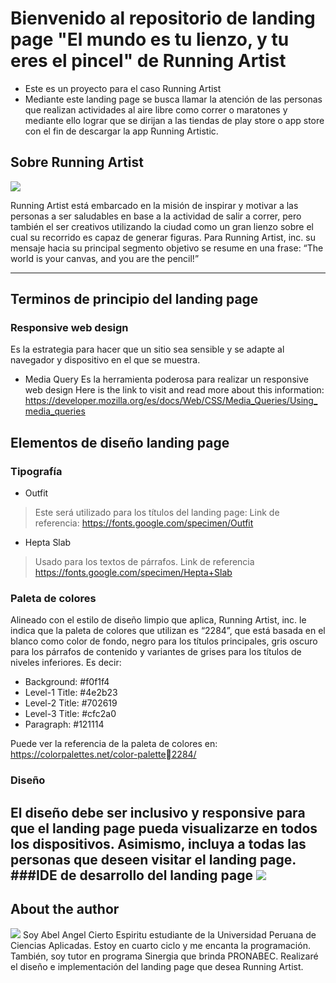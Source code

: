 # Bienvenido al repositorio de landing page "El mundo es tu lienzo, y tu eres el pincel" de Running Artist

- Este es un proyecto para el caso Running Artist
- Mediante este landing page se busca llamar la atención de las personas que realizan actividades al aire libre como correr o maratones y mediante ello lograr que se dirijan a las tiendas de play store o app store con el fin de descargar la app Running Artistic.

## Sobre Running Artist

![](https://news.artnet.com/app/news-upload/2019/08/Lenny-Maughan_1.jpg)

Running Artist está embarcado en la misión de inspirar y motivar a las personas
a ser saludables en base a la actividad de salir a correr, pero también el ser creativos utilizando la ciudad como un gran lienzo sobre el cual su recorrido es capaz de generar figuras. Para Running Artist, inc. su mensaje hacia su principal segmento objetivo se resume en una frase:
“The world is your canvas, and you are the pencil!”

------------

## Terminos de principio del landing page
### Responsive web design
Es la estrategia para hacer que un sitio sea sensible y se adapte al navegador y dispositivo en el que se muestra.
- Media Query
  Es la herramienta poderosa para realizar un responsive web design
  Here is the link to visit and read more about this information: https://developer.mozilla.org/es/docs/Web/CSS/Media_Queries/Using_media_queries
## Elementos de diseño landing page
### Tipografía
- Outfit
>Este será utilizado para los títulos del landing page:
>Link de referencia: https://fonts.google.com/specimen/Outfit

- Hepta Slab
>Usado para los textos de párrafos.
>Link de referencia https://fonts.google.com/specimen/Hepta+Slab

### Paleta de colores

Alineado con el estilo de diseño limpio que aplica, Running Artist, inc. le indica que la
paleta de colores que utilizan es “2284”, que está basada en el blanco como color de
fondo, negro para los títulos principales, gris oscuro para los párrafos de contenido y
variantes de grises para los títulos de niveles inferiores. Es decir:
- Background: #f0f1f4
- Level-1 Title: #4e2b23
- Level-2 Title: #702619
- Level-3 Title: #cfc2a0
- Paragraph: #121114

Puede ver la referencia de la paleta de colores en: https://colorpalettes.net/color-palette2284/


### Diseño
El diseño debe ser inclusivo y responsive para que el landing page pueda visualizarze en todos los dispositivos. Asimismo, incluya a todas las personas que deseen visitar el landing page.
###IDE de desarrollo del landing page
![](https://external-preview.redd.it/9UY2IVVy9-ANWPoDFtCL2D8wCsJV1tO_ZZe22RJZTU0.jpg?auto=webp&s=3b8da3981ebeec1907eab3e4491df02c8711b506)
---------------------------------------------
## About the author
![](https://yt3.ggpht.com/ytc/AKedOLTi-WUWcYDMK0-x1ZOAd7rQpP3MSf0-tOb9inRpqw=s900-c-k-c0x00ffffff-no-rj)
Soy Abel Angel Cierto Espiritu  estudiante de la Universidad Peruana de Ciencias Aplicadas. Estoy en cuarto ciclo y me encanta la programación. También, soy tutor en programa Sinergia que brinda PRONABEC. Realizaré el diseño e implementación del landing page que desea Running Artist.
